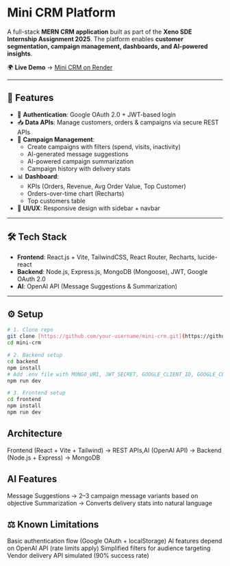 # Mini CRM Platform

A full-stack **MERN CRM application** built as part of the **Xeno SDE Internship Assignment 2025**.
The platform enables **customer segmentation, campaign management, dashboards, and AI-powered insights**.

🌍 **Live Demo** → [Mini CRM on Render](https://crm-frontend-yxq8.onrender.com)

---

## 🚀 Features

-   🔐 **Authentication**: Google OAuth 2.0 + JWT-based login
-   📥 **Data APIs**: Manage customers, orders & campaigns via secure REST APIs
-   🎯 **Campaign Management**:
    -   Create campaigns with filters (spend, visits, inactivity)
    -   AI-generated message suggestions
    -   AI-powered campaign summarization
    -   Campaign history with delivery stats
-   📊 **Dashboard**:
    -   KPIs (Orders, Revenue, Avg Order Value, Top Customer)
    -   Orders-over-time chart (Recharts)
    -   Top customers table
-   🎨 **UI/UX**: Responsive design with sidebar + navbar

---

## 🛠️ Tech Stack

-   **Frontend**: React.js + Vite, TailwindCSS, React Router, Recharts, lucide-react
-   **Backend**: Node.js, Express.js, MongoDB (Mongoose), JWT, Google OAuth 2.0
-   **AI**: OpenAI API (Message Suggestions & Summarization)

---

## ⚙️ Setup

```bash
# 1. Clone repo
git clone [https://github.com/your-username/mini-crm.git](https://github.com/your-username/mini-crm.git)
cd mini-crm

# 2. Backend setup
cd backend
npm install
# Add .env file with MONGO_URI, JWT_SECRET, GOOGLE_CLIENT_ID, GOOGLE_CLIENT_SECRET, OPENAI_API_KEY
npm run dev

# 3. Frontend setup
cd frontend
npm install
npm run dev
```
## Architecture
Frontend (React + Vite + Tailwind) → REST APIs,AI (OpenAI API) → Backend (Node.js + Express) → MongoDB
                                            
                                               

## AI Features

Message Suggestions → 2–3 campaign message variants based on objective
Summarization → Converts delivery stats into natural language

## ⚖️ Known Limitations

Basic authentication flow (Google OAuth + localStorage)
AI features depend on OpenAI API (rate limits apply)
Simplified filters for audience targeting
Vendor delivery API simulated (90% success rate)
